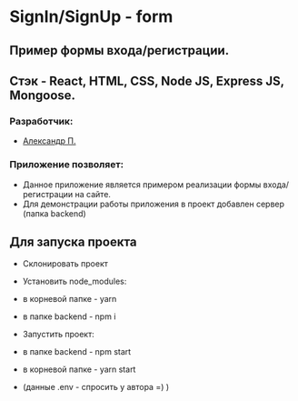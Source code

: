 # SignIn/SignUp - form
## Пример формы входа/регистрации.
## Стэк - React, HTML, CSS, Node JS, Express JS, Mongoose.
### Разработчик:
- [Александр П.](https://github.com/PapakhinAV)


### Приложение позволяет:
- Данное приложение является примером реализации формы входа/регистрации на сайте.
- Для демонстрации работы приложения в проект добавлен сервер (папка backend)

## Для запуска проекта
- Склонировать проект
- Установить node_modules:
 -   в корневой папке - yarn
 -   в папке backend - npm i
- Запустить проект:
 -   в папке backend - npm start
 -   в корневой папке - yarn start

- (данные .env - спросить у автора =) )
